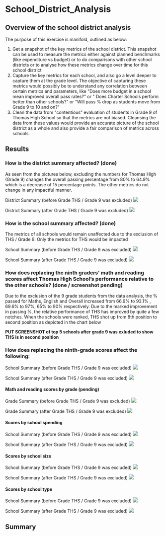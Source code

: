 # School_District_Analysis
 
## Overview of the school district analysis

The purpose of this exercise is manifold, outlined as below:
1. Get a snapshot of the key metrics of the school district. This snapshot can be used to measure the metrics either against planned benchmarks (like expenditure vs budget) or to do comparisons with other school districts or to analyse how these metrics change over time for this school district
2. Capture the key metrics for each school, and also go a level deeper to capture them at the grade level. The objective of capturing these metrics would possibly be to understand any correlation between certain metrics and parameters, like "Does more budget in a school mean improved overall pass rates?" or " Does Charter Schools perform better than other schools?" or "Will pass % drop as students move from Grade 9 to 10 and on?"
3. Clean the data from "contentious" evaluation of students in Grade 9 of Thomas High School so that the metrics are not biased. Cleansing the data from these values would provide an accurate picture of the school district as a whole and also provide a fair comparison of metrics across schools. 

## Results

### How is the district summary affected? (done)

As seen from the pictures below, excluding the numbers for Thomas High (Grade 9) changes the overall passing percentage from 80% to 64.9% which is a decrease of 15 percentage points. The other metrics do not change in any impactful manner.

District Summary (before Grade THS / Grade 9 was excluded)
   ![](District_Before_changes.png?raw=true)
   
   
District Summary (after Grade THS / Grade 9 was excluded)
   ![](District_After_changes.png?raw=true)


 
### How is the school summary affected? (done)

The metrics of all schools would remain unaffected due to the exclusion of THS / Grade 9. Only the metrics for THS would be impacted 

School Summary (before Grade THS / Grade 9 was excluded)
    ![](school_summary_before.png?raw=true)
    
    
School Summary (after Grade THS / Grade 9 was excluded)
    ![](school_summary_after.png?raw=true)

### How does replacing the ninth graders’ math and reading scores affect Thomas High School’s performance relative to the other schools? (done / screenshot pending)

Due to the exclusion of the 9 grade students from the data analysis, the % passed for Maths, English and Overall increased from 66.9% to 93.1% , 69.6% to 97%, 65% to 90% respectively. Due to the marked improvement in passing %, the relative performance of THS has improved by quite a few notches. When the schools were ranked, THS shot up from 8th position to second position as depicted in the chart below

**PUT SCREENSHOT of top 5 schools after grade 9 was exluded to show THS is in second position**


### How does replacing the ninth-grade scores affect the following:

School Summary (before Grade THS / Grade 9 was excluded)
    ![](school_summary_before.png?raw=true)
    
School Summary (after Grade THS / Grade 9 was excluded)
    ![](school_summary_after.png?raw=true)

#### Math and reading scores by grade (pending)

Grade Summary (before Grade THS / Grade 9 was excluded)
    ![](grade_summary_before.png?raw=true)
    
Grade Summary (after Grade THS / Grade 9 was excluded)
    ![](grade_summary_after.png?raw=true)

#### Scores by school spending

School Summary (before Grade THS / Grade 9 was excluded)
    ![](school_summary_before.png?raw=true)
    
School Summary (after Grade THS / Grade 9 was excluded)
    ![](school_summary_after.png?raw=true)
    
#### Scores by school size

School Summary (before Grade THS / Grade 9 was excluded)
    ![](school_summary_before.png?raw=true)
    
School Summary (after Grade THS / Grade 9 was excluded)
    ![](school_summary_after.png?raw=true)
    
#### Scores by school type

School Summary (before Grade THS / Grade 9 was excluded)
    ![](school_summary_before.png?raw=true)
    
School Summary (after Grade THS / Grade 9 was excluded)
    ![](school_summary_after.png?raw=true)

## Summary
